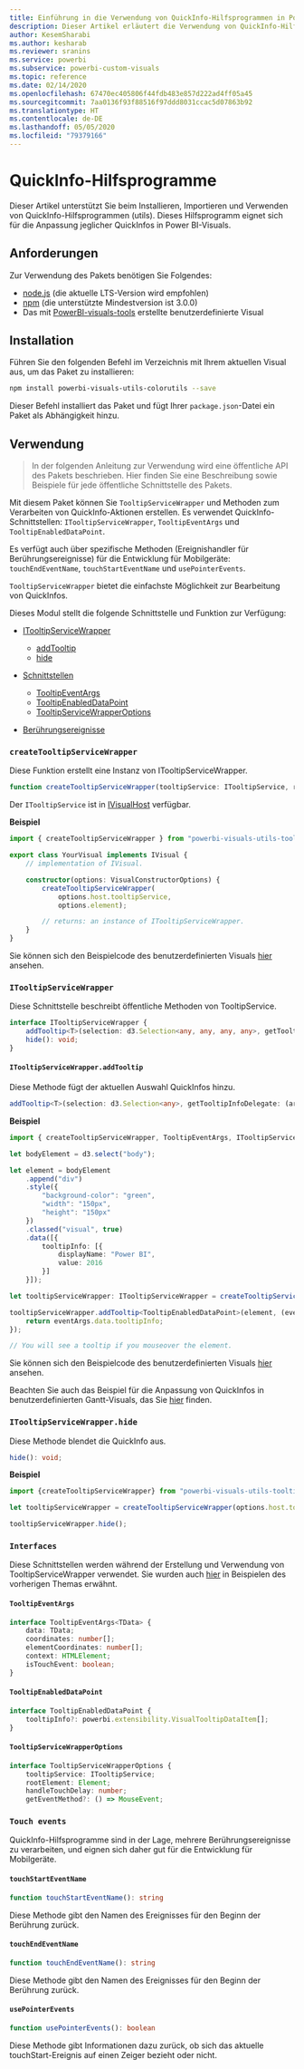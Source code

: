 ```yaml
---
title: Einführung in die Verwendung von QuickInfo-Hilfsprogrammen in Power BI-Visuals
description: Dieser Artikel erläutert die Verwendung von QuickInfo-Hilfsprogrammen zur einfacheren Anpassung von QuickInfos für Power BI-Visuals.
author: KesemSharabi
ms.author: kesharab
ms.reviewer: sranins
ms.service: powerbi
ms.subservice: powerbi-custom-visuals
ms.topic: reference
ms.date: 02/14/2020
ms.openlocfilehash: 67470ec405806f44fdb483e857d222ad4ff05a45
ms.sourcegitcommit: 7aa0136f93f88516f97ddd8031ccac5d07863b92
ms.translationtype: HT
ms.contentlocale: de-DE
ms.lasthandoff: 05/05/2020
ms.locfileid: "79379166"
---
```

# <a name="tooltip-utils"></a>QuickInfo-Hilfsprogramme
Dieser Artikel unterstützt Sie beim Installieren, Importieren und Verwenden von QuickInfo-Hilfsprogrammen (utils). Dieses Hilfsprogramm eignet sich für die Anpassung jeglicher QuickInfos in Power BI-Visuals.

## <a name="requirements"></a>Anforderungen
Zur Verwendung des Pakets benötigen Sie Folgendes:
* [node.js](https://nodejs.org) (die aktuelle LTS-Version wird empfohlen)
* [npm](https://www.npmjs.com/) (die unterstützte Mindestversion ist 3.0.0)
* Das mit [PowerBI-visuals-tools](https://www.npmjs.com/package/powerbi-visuals-tools) erstellte benutzerdefinierte Visual

## <a name="installation"></a>Installation

Führen Sie den folgenden Befehl im Verzeichnis mit Ihrem aktuellen Visual aus, um das Paket zu installieren:

```bash
npm install powerbi-visuals-utils-colorutils --save
```
Dieser Befehl installiert das Paket und fügt Ihrer ```package.json```-Datei ein Paket als Abhängigkeit hinzu.

## <a name="usage"></a>Verwendung

> In der folgenden Anleitung zur Verwendung wird eine öffentliche API des Pakets beschrieben. Hier finden Sie eine Beschreibung sowie Beispiele für jede öffentliche Schnittstelle des Pakets.

Mit diesem Paket können Sie `TooltipServiceWrapper` und Methoden zum Verarbeiten von QuickInfo-Aktionen erstellen. Es verwendet QuickInfo-Schnittstellen: `ITooltipServiceWrapper`, `TooltipEventArgs` und `TooltipEnabledDataPoint`. 

Es verfügt auch über spezifische Methoden (Ereignishandler für Berührungsereignisse) für die Entwicklung für Mobilgeräte: `touchEndEventName`, `touchStartEventName` und `usePointerEvents`.

`TooltipServiceWrapper` bietet die einfachste Möglichkeit zur Bearbeitung von QuickInfos.

Dieses Modul stellt die folgende Schnittstelle und Funktion zur Verfügung:
* [ITooltipServiceWrapper](#itooltipservicewrapper)
  * [addTooltip](#itooltipservicewrapperaddtooltip)
  * [hide](#itooltipservicewrapperhide)

* [Schnittstellen](#interfaces)
  * [TooltipEventArgs](#tooltipeventargs)
  * [TooltipEnabledDataPoint](#tooltipenableddatapoint)
  * [TooltipServiceWrapperOptions](#tooltipservicewrapperoptions)
* [Berührungsereignisse](#touch-events)

### `createTooltipServiceWrapper`
Diese Funktion erstellt eine Instanz von ITooltipServiceWrapper.

```typescript
function createTooltipServiceWrapper(tooltipService: ITooltipService, rootElement: Element, handleTouchDelay?: number,  getEventMethod?: () => MouseEvent): ITooltipServiceWrapper;
```

Der ```ITooltipService``` ist in [IVisualHost](https://github.com/microsoft/PowerBI-visuals-tools/blob/master/templates/visuals/.api/v2.6.0/PowerBI-visuals.d.ts#L1335) verfügbar.

**Beispiel**

```typescript
import { createTooltipServiceWrapper } from "powerbi-visuals-utils-tooltiputils";

export class YourVisual implements IVisual {
    // implementation of IVisual.

    constructor(options: VisualConstructorOptions) {
        createTooltipServiceWrapper(
            options.host.tooltipService,
            options.element);

        // returns: an instance of ITooltipServiceWrapper.
    }
}
```

Sie können sich den Beispielcode des benutzerdefinierten Visuals [hier](https://github.com/microsoft/powerbi-visuals-gantt/blob/master/src/gantt.ts#L391) ansehen.

### `ITooltipServiceWrapper`
Diese Schnittstelle beschreibt öffentliche Methoden von TooltipService.

```typescript
interface ITooltipServiceWrapper {
    addTooltip<T>(selection: d3.Selection<any, any, any, any>, getTooltipInfoDelegate: (args: TooltipEventArgs<T>) => powerbi.extensibility.VisualTooltipDataItem[], getDataPointIdentity?: (args: TooltipEventArgs<T>) => powerbi.visuals.ISelectionId, reloadTooltipDataOnMouseMove?: boolean): void;
    hide(): void;
}
```

#### `ITooltipServiceWrapper.addTooltip`

Diese Methode fügt der aktuellen Auswahl QuickInfos hinzu.

```typescript
addTooltip<T>(selection: d3.Selection<any>, getTooltipInfoDelegate: (args: TooltipEventArgs<T>) => VisualTooltipDataItem[], getDataPointIdentity?: (args: TooltipEventArgs<T>) => ISelectionId, reloadTooltipDataOnMouseMove?: boolean): void;
```

**Beispiel**

```typescript
import { createTooltipServiceWrapper, TooltipEventArgs, ITooltipServiceWrapper, TooltipEnabledDataPoint } from "powerbi-visuals-utils-tooltiputils";

let bodyElement = d3.select("body");

let element = bodyElement
    .append("div")
    .style({
        "background-color": "green",
        "width": "150px",
        "height": "150px"
    })
    .classed("visual", true)
    .data([{
        tooltipInfo: [{
            displayName: "Power BI",
            value: 2016
        }]
    }]);

let tooltipServiceWrapper: ITooltipServiceWrapper = createTooltipServiceWrapper(tooltipService, bodyElement.get(0)); // tooltipService is from the IVisualHost.

tooltipServiceWrapper.addTooltip<TooltipEnabledDataPoint>(element, (eventArgs: TooltipEventArgs<TooltipEnabledDataPoint>) => {
    return eventArgs.data.tooltipInfo;
});

// You will see a tooltip if you mouseover the element.
```

Sie können sich den Beispielcode des benutzerdefinierten Visuals [hier](https://github.com/microsoft/powerbi-visuals-gantt/blob/master/src/gantt.ts#L2931) ansehen.

Beachten Sie auch das Beispiel für die Anpassung von QuickInfos in benutzerdefinierten Gantt-Visuals, das Sie [hier](https://github.com/microsoft/powerbi-visuals-gantt/blob/master/src/gantt.ts#L573-L648) finden.

### `ITooltipServiceWrapper.hide`

Diese Methode blendet die QuickInfo aus.

```typescript
hide(): void;
```

**Beispiel**

```typescript
import {createTooltipServiceWrapper} from "powerbi-visuals-utils-tooltiputils";

let tooltipServiceWrapper = createTooltipServiceWrapper(options.host.tooltipService, options.element); // options are from the VisualConstructorOptions.

tooltipServiceWrapper.hide();
```
### `Interfaces`
Diese Schnittstellen werden während der Erstellung und Verwendung von TooltipServiceWrapper verwendet. Sie wurden auch [hier](#itooltipservicewrapperaddtooltip) in Beispielen des vorherigen Themas erwähnt.

#### `TooltipEventArgs`
```typescript
interface TooltipEventArgs<TData> {
    data: TData;
    coordinates: number[];
    elementCoordinates: number[];
    context: HTMLElement;
    isTouchEvent: boolean;
}
```

#### `TooltipEnabledDataPoint`
```typescript
interface TooltipEnabledDataPoint {
    tooltipInfo?: powerbi.extensibility.VisualTooltipDataItem[];
}
```

#### `TooltipServiceWrapperOptions`
```typescript
interface TooltipServiceWrapperOptions {
    tooltipService: ITooltipService;
    rootElement: Element;
    handleTouchDelay: number;
    getEventMethod?: () => MouseEvent;
```

### `Touch events`

QuickInfo-Hilfsprogramme sind in der Lage, mehrere Berührungsereignisse zu verarbeiten, und eignen sich daher gut für die Entwicklung für Mobilgeräte.

#### `touchStartEventName`
```typescript
function touchStartEventName(): string
```
Diese Methode gibt den Namen des Ereignisses für den Beginn der Berührung zurück.

#### `touchEndEventName`
```typescript
function touchEndEventName(): string
```
Diese Methode gibt den Namen des Ereignisses für den Beginn der Berührung zurück.

#### `usePointerEvents`
```typescript
function usePointerEvents(): boolean
```
Diese Methode gibt Informationen dazu zurück, ob sich das aktuelle touchStart-Ereignis auf einen Zeiger bezieht oder nicht.
